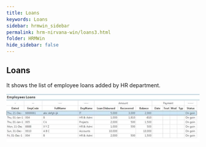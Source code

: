```yaml
---
title: Loans
keywords: Loans
sidebar: hrmwin_sidebar
permalink: hrm-nirvana-win/loans3.html
folder: HRMWin   
hide_sidebar: false
---
```


## Loans

It shows the list of employee loans added by HR department.

![](/images/loans3.jpg)
